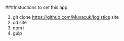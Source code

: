 ###Instuctions to set this app
1. git clone https://github.com/Muxacuk/logistics site
2. cd site
4. npm i
5. gulp

